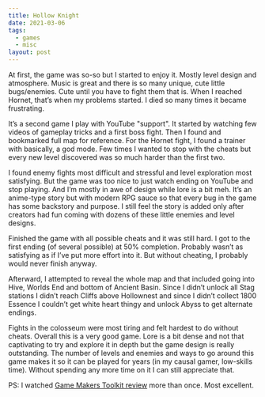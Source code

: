 ```yaml
---
title: Hollow Knight
date: 2021-03-06
tags:
  - games
  - misc
layout: post
---
```


At first, the game was so-so but I started to enjoy it. Mostly level design and atmosphere. Music is great and there is so many unique, cute little bugs/enemies. Cute until you have to fight them that is. When I reached Hornet, that’s when my problems started. I died so many times it became frustrating.

It’s a second game I play with YouTube "support". It started by watching few videos of gameplay tricks and a first boss fight. Then I found and bookmarked full map for reference. For the Hornet fight, I found a trainer with basically, a god mode. Few times I wanted to stop with the cheats but every new level discovered was so much harder than the first two.

I found enemy fights most difficult and stressful and level exploration most satisfying. But the game was too nice to just watch ending on YouTube and stop playing. And I’m mostly in awe of design while lore is a bit meh. It’s an anime-type story but with modern RPG sauce so that every bug in the game has some backstory and purpose. I still feel the story is added only after creators had fun coming with dozens of these little enemies and level designs.

Finished the game with all possible cheats and it was still hard. I got to the first ending (of several possible) at 50% completion. Probably wasn’t as satisfying as if I’ve put more effort into it. But without cheating, I probably would never finish anyway.

Afterward, I attempted to reveal the whole map and that included going into Hive, Worlds End and bottom of Ancient Basin. Since I didn’t unlock all Stag stations I didn’t reach Cliffs above Hollownest and since I didn’t collect 1800 Essence I couldn’t get white heart thingy and unlock Abyss to get alternate endings.

Fights in the colosseum were most tiring and felt hardest to do without cheats. Overall this is a very good game. Lore is a bit dense and not that captivating to try and explore it in depth but the game design is really outstanding. The number of levels and enemies and ways to go around this game makes it so it can be played for years (in my causal gamer, low-skills time). Without spending any more time on it I can still appreciate that.

PS: I watched [Game Makers Toolkit review](https://www.youtube.com/watch?v=7ITtPPE-pXE) more than once. Most excellent.
